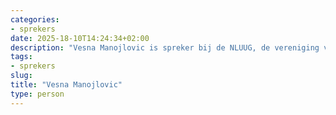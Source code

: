 ```yaml
---
categories:
- sprekers
date: 2025-18-10T14:24:34+02:00
description: "Vesna Manojlovic is spreker bij de NLUUG, de vereniging voor open systemen en open standaarden. Lees meer over deze spreker."
tags:
- sprekers
slug:
title: "Vesna Manojlovic"
type: person
---
```


